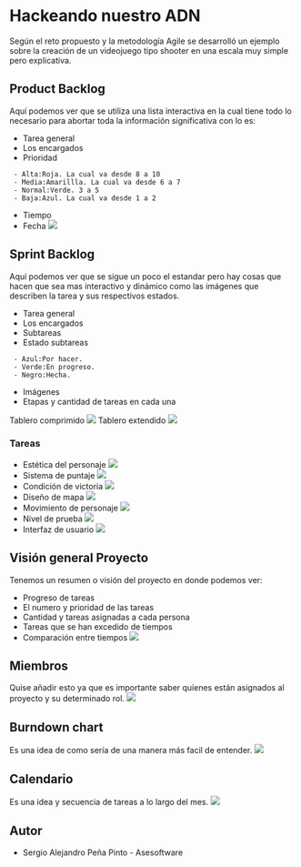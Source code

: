 # Hackeando nuestro ADN
Según el reto propuesto y la metodología Agile se desarrolló un ejemplo sobre la creación de un videojuego tipo shooter en una escala muy simple pero explicativa.
## Product Backlog
Aquí podemos ver que se utiliza una lista interactiva en la cual tiene todo lo necesario para abortar toda la información significativa con lo es:
* Tarea general
* Los encargados
* Prioridad
```
 - Alta:Roja. La cual va desde 8 a 10
 - Media:Amarillla. La cual va desde 6 a 7
 - Normal:Verde. 3 a 5
 - Baja:Azul. La cual va desde 1 a 2 
 ```
* Tiempo
* Fecha
![](imagenes/lista.PNG)

## Sprint Backlog
Aquí podemos ver que se sigue un poco el estandar pero hay cosas que hacen que sea mas interactivo y dinámico como las imágenes que describen la tarea y sus respectivos estados.
* Tarea general
* Los encargados
* Subtareas
* Estado subtareas
```
 - Azul:Por hacer.
 - Verde:En progreso.
 - Negro:Hecha.
 ```
* Imágenes
* Etapas y cantidad de tareas en cada una

Tablero comprimido
![](imagenes/board.PNG)
Tablero extendido
![](imagenes/boardextendido.PNG)
### Tareas
* Estética del personaje
![](imagenes/estetica.PNG)
* Sistema de puntaje
![](imagenes/sistemapuntaje.PNG)
* Condición de victoria
![](imagenes/condicionvic.PNG)
* Diseño de mapa
![](imagenes/disemapa.PNG)
* Movimiento de personaje
![](imagenes/movperso.PNG)
* Nivel de prueba
![](imagenes/nivel.PNG)
* Interfaz de usuario
![](imagenes/interfaz.PNG)
## Visión general Proyecto
Tenemos un resumen o visión del proyecto en donde podemos ver:
* Progreso de tareas
* El numero y prioridad de las tareas
* Cantidad y tareas asignadas a cada persona
* Tareas que se han excedido de tiempos
* Comparación entre tiempos
![](imagenes/overview.PNG)
## Miembros
Quise añadir esto ya que es importante saber quienes están asignados al proyecto y su determinado rol.
![](imagenes/miembros.PNG)
## Burndown chart
Es una idea de como sería de una manera más facil de entender.
![](imagenes/graficoburnchart.png)
## Calendario
Es una idea y secuencia de tareas a lo largo del mes.
![](imagenes/calendariotareas.png)
## Autor
- Sergio Alejandro Peña Pinto - Asesoftware
